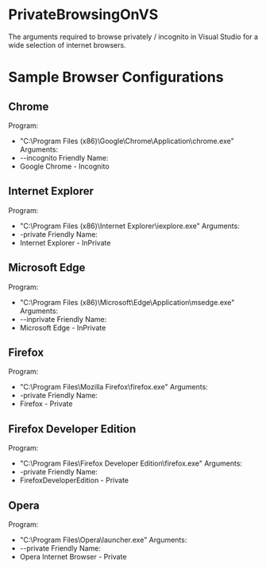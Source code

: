 # PrivateBrowsingOnVS
The arguments required to browse privately / incognito in Visual Studio for a wide selection of internet browsers.

# Sample Browser Configurations

## Chrome
Program:
* "C:\Program Files (x86)\Google\Chrome\Application\chrome.exe"
Arguments:
* --incognito
Friendly Name:
* Google Chrome - Incognito

## Internet Explorer
Program:
* "C:\Program Files (x86)\Internet Explorer\iexplore.exe"
Arguments:
* -private
Friendly Name:
* Internet Explorer - InPrivate

## Microsoft Edge
Program:
* "C:\Program Files (x86)\Microsoft\Edge\Application\msedge.exe"
Arguments:
* --inprivate
Friendly Name:
* Microsoft Edge - InPrivate

## Firefox
Program:
* "C:\Program Files\Mozilla Firefox\firefox.exe"
Arguments:
* -private
Friendly Name:
* Firefox - Private

## Firefox Developer Edition
Program:
* "C:\Program Files\Firefox Developer Edition\firefox.exe"
Arguments:
* -private
Friendly Name:
* FirefoxDeveloperEdition - Private

## Opera
Program:
* "C:\Program Files\Opera\launcher.exe"
Arguments:
* --private
Friendly Name:
* Opera Internet Browser - Private
